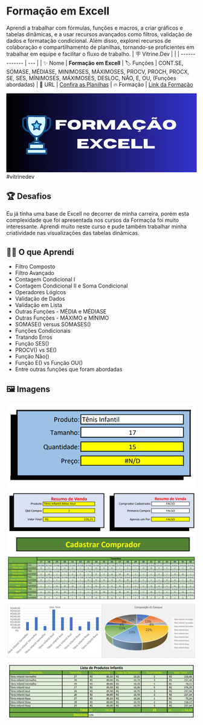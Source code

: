 # Formação em Excell

Aprendi a trabalhar com fórmulas, funções e macros, a criar gráficos e tabelas dinâmicas, e a usar recursos avançados como filtros, validação de dados e formatação condicional. Além disso, explorei recursos de colaboração e compartilhamento de planilhas, tornando-se proficientes em trabalhar em equipe e facilitar o fluxo de trabalho.
| :placard: Vitrine.Dev |     |
| -------------  | --- |
| :sparkles: Nome        | **Formação em Excell**
| :label: Funções | CONT.SE, SOMASE, MÉDIASE, MINIMOSES, MÁXIMOSES, PROCV, PROCH, PROCX, SE, SES, MÍNIMOSES, MÁXIMOSES, DESLOC, NÃO, E, OU, (Funções abordadas)
| :rocket: URL         | [Confira as Planilhas](https://drive.google.com/drive/folders/1nFbjzZ1bqB-eGSOXrLbeBIK_yakb4c-0?usp=sharing)
| :fire: Formação     | [Link da Formação](https://cursos.alura.com.br/formacao-excel)

<!-- Inserir imagem com a #vitrinedev ao final do link -->
![](https://github.com/onedreamcwb/Meu-Portfolio/blob/main/Front%20End.png?raw=true#vitrinedev)
#vitrinedev
## 🏆 Desafios
Eu já tinha uma base de Excell no decorrer de minha carreira, porém esta complexidade que foi apresentada nos cursos da Formaçõa foi muito interessante. Aprendi muito neste curso e pude também trabalhar minha criatividade nas visualizações das tabelas dinâmicas.
## 🤷🏼 O que Aprendi
- Filtro Composto
- Filtro Avançado
- Contagem Condicional I
- Contagem Condicional II e Soma Condicional
- Operadores Lógicos
- Validação de Dados
- Validação em Lista
- Outras Funções - MÉDIA e MÉDIASE
- Outras Funções - MÁXIMO e MÍNIMO
- SOMASE() versus SOMASES()
- Funções Condicionais
- Tratando Erros
- Função SES()
- PROCV() vs SE()
- Função Não()  
- Função E() vs Função OU()
- Entre outras funções que foram abordadas


## 🖼 Imagens
![](https://github.com/onedreamcwb/Meu-Portfolio/blob/main/image.png?raw=true)
![](https://github.com/onedreamcwb/Meu-Portfolio/blob/main/image3.png?raw=true)
![](https://github.com/onedreamcwb/Meu-Portfolio/blob/main/image4.png?raw=true)
![](https://github.com/onedreamcwb/Meu-Portfolio/blob/main/image5.png?raw=true)
![](https://github.com/onedreamcwb/Meu-Portfolio/blob/main/image6.png?raw=true)

